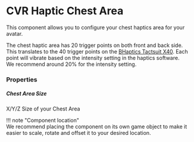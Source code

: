 # CVR Haptic Chest Area <div class="whitelisted" data-list="A"></div>
This component allows you to configure your chest haptics area for your avatar.

The chest haptic area has 20 trigger points on both front and back side. This translates to the 40 trigger points on 
the [BHaptics Tactsuit X40](https://www.bhaptics.com/tactsuit/tactsuit-x40).
Each point will vibrate based on the intensity setting in the haptics software.  
We recommend around 20% for the intensity setting.

### Properties

##### Chest Area Size
X/Y/Z Size of your Chest Area

!!! note "Component location"  
    We recommend placing the component on its own game object to make it easier to scale, rotate and offset it to
    your desired location.
